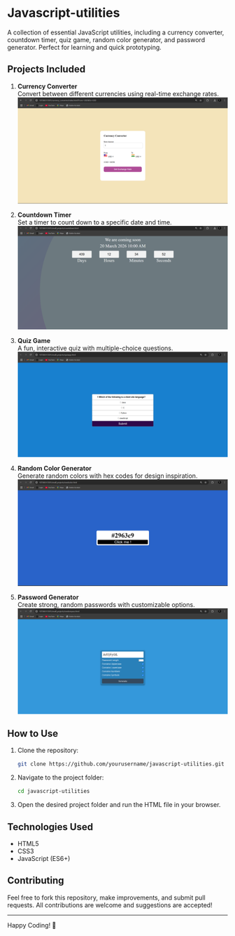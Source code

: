 # Javascript-utilities
A collection of essential JavaScript utilities, including a currency converter, countdown timer, quiz game, random color generator, and password generator. Perfect for learning and quick prototyping.

## Projects Included

1. **Currency Converter**  
   Convert between different currencies using real-time exchange rates.
   ![Screenshot](Screenshots/curr_con.png)

2. **Countdown Timer**  
   Set a timer to count down to a specific date and time.
   ![Screenshot](Screenshots/Countdown.png)

3. **Quiz Game**  
   A fun, interactive quiz with multiple-choice questions.
   ![Screenshot](Screenshots/Quiz_app.png)

4. **Random Color Generator**  
   Generate random colors with hex codes for design inspiration.
   ![Screenshot](Screenshots/colo_gen.png)

5. **Password Generator**  
   Create strong, random passwords with customizable options.
   ![Screenshot](Screenshots/pass_gen.png)

## How to Use

1. Clone the repository:
   ```bash
   git clone https://github.com/yourusername/javascript-utilities.git
   ```

2. Navigate to the project folder:
   ```bash
   cd javascript-utilities
   ```

3. Open the desired project folder and run the HTML file in your browser.

## Technologies Used

- HTML5
- CSS3
- JavaScript (ES6+)

## Contributing

Feel free to fork this repository, make improvements, and submit pull requests. All contributions are welcome and suggestions are accepted!

---

Happy Coding! 🚀

